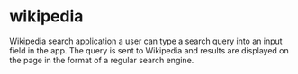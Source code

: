 # wikipedia
Wikipedia search application
a user can type a search query into an input field in the app. The query is sent to Wikipedia and results are displayed on the page in the format of a regular search engine. 

